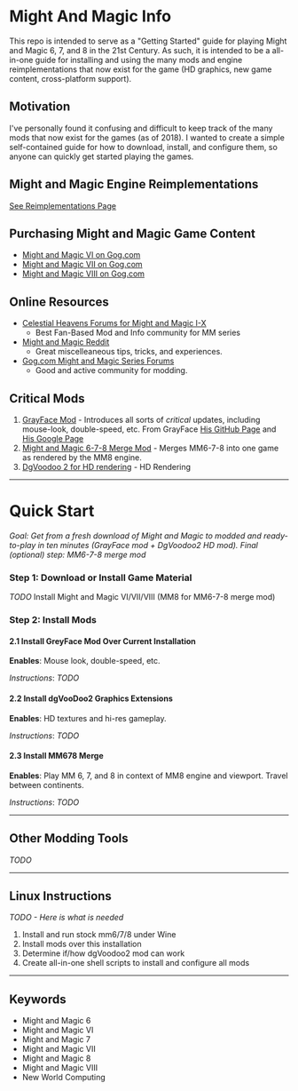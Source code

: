 # Might And Magic Info

This repo is intended to serve as a "Getting Started" guide for playing  Might and Magic 6, 7, and 8 in the 21st Century. As such, it is intended to be a all-in-one guide for installing and using the many mods and engine reimplementations that now exist for the game (HD graphics, new game content, cross-platform support).

## Motivation

I've personally found it confusing and difficult to keep track of the many mods that now exist for the games (as of 2018). I wanted to create a simple self-contained guide for how to download, install, and configure them, so anyone can quickly get started playing the games.

## Might and Magic Engine Reimplementations

[See Reimplementations Page](/Reimplementations)

## Purchasing Might and Magic Game Content

- [Might and Magic VI on Gog.com](https://www.gog.com/game/might_and_magic_6_limited_edition)
- [Might and Magic VII on Gog.com](https://www.gog.com/game/might_and_magic_7_for_blood_and_honor)
- [Might and Magic VIII on Gog.com](https://www.gog.com/game/might_and_magic_8_day_of_the_destroyer)

## Online Resources

- [Celestial Heavens Forums for Might and Magic I-X](https://www.celestialheavens.com/forum/10)
  - Best Fan-Based Mod and Info community for MM series
- [Might and Magic Reddit](https://www.reddit.com/r/MightAndMagic/)
  - Great miscelleaneous tips, tricks, and experiences.
- [Gog.com Might and Magic Series Forums](https://github.com/openmightmagic/MightAndMagicInfo)
  - Good and active community for modding.

## Critical Mods

1. [GrayFace Mod](https://grayface.github.io/mm/) - Introduces all sorts of _critical_ updates, including mouse-look, double-speed, etc. From GrayFace [His GitHub Page](https://GrayFace.github.io) and [His Google Page](https://sites.google.com/site/sergroj/mm)
2. [Might and Magic 6-7-8 Merge Mod](https://www.celestialheavens.com/forum/10/16657) - Merges MM6-7-8 into one game as rendered by the MM8 engine.
3. [DgVoodoo 2 for HD rendering](http://dege.freeweb.hu/dgVoodoo2/dgVoodoo2.html) - HD Rendering

<hr />

# Quick Start

_Goal: Get from a fresh download of Might and Magic to modded and ready-to-play in ten minutes (GrayFace mod + DgVoodoo2 HD mod). Final (optional) step: MM6-7-8 merge mod_

### Step 1: Download or Install Game Material

_TODO_ Install Might and Magic VI/VII/VIII (MM8 for MM6-7-8 merge mod)

### Step 2: Install Mods

#### 2.1 Install GreyFace Mod Over Current Installation

**Enables**: Mouse look, double-speed, etc.

*Instructions*: _TODO_

#### 2.2 Install dgVooDoo2 Graphics Extensions

**Enables**: HD textures and hi-res gameplay.

*Instructions*: _TODO_

#### 2.3 Install MM678 Merge

**Enables**: Play MM 6, 7, and 8 in context of MM8 engine and viewport. Travel between continents.

*Instructions*: _TODO_

<hr />

## Other Modding Tools

_TODO_

<hr />

## Linux Instructions

_TODO - Here is what is needed_

1. Install and run stock mm6/7/8 under Wine
2. Install mods over this installation
3. Determine if/how dgVoodoo2 mod can work
4. Create all-in-one shell scripts to install and configure all mods

<hr />

## Keywords

- Might and Magic 6
- Might and Magic VI
- Might and Magic 7
- Might and Magic VII
- Might and Magic 8
- Might and Magic VIII
- New World Computing
